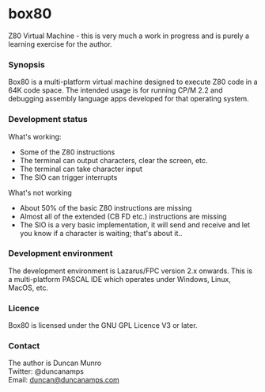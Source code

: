 # box80
Z80 Virtual Machine - this is very much a work in progress and is purely a learning exercise for the author.


### Synopsis
Box80 is a multi-platform virtual machine designed to execute Z80 code in a 64K code space. The intended usage is for running CP/M 2.2 and debugging assembly language apps developed for that operating system.


### Development status
What's working:
* Some of the Z80 instructions
* The terminal can output characters, clear the screen, etc.
* The terminal can take character input
* The SIO can trigger interrupts

What's not working
* About 50% of the basic Z80 instructions are missing
* Almost all of the extended (CB FD etc.) instructions are missing
* The SIO is a very basic implementation, it will send and receive and let you know if a character is waiting; that's about it..


### Development environment
The development environment is Lazarus/FPC version 2.x onwards. This is a multi-platform PASCAL IDE which operates under Windows, Linux, MacOS, etc.


### Licence
Box80 is licensed under the GNU GPL Licence V3 or later.


### Contact

The author is Duncan Munro  
Twitter: @duncanamps  
Email: duncan@duncanamps.com  
